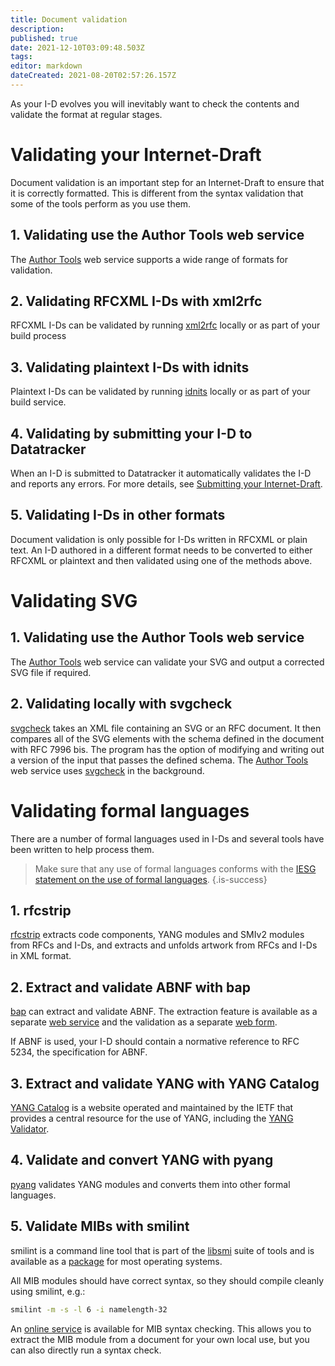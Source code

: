 ```yaml
---
title: Document validation
description: 
published: true
date: 2021-12-10T03:09:48.503Z
tags: 
editor: markdown
dateCreated: 2021-08-20T02:57:26.157Z
---
```


As your I-D evolves you will inevitably want to check the contents and validate the format at regular stages.

# Validating your Internet-Draft
Document validation is an important step for an Internet-Draft to ensure that it is correctly formatted.  This is different from the syntax validation that some of the tools perform as you use them.

## 1. Validating use the Author Tools web service
The [Author Tools](/https://author-tools.ietf.org) web service supports a wide range of formats for validation. 

## 2. Validating RFCXML I-Ds with xml2rfc
RFCXML I-Ds can be validated by running [xml2rfc](https://github.com/ietf-tools/xml2rfc) locally or as part of your build process

## 3. Validating plaintext I-Ds with idnits
Plaintext I-Ds can be validated by running [idnits](https://github.com/ietf-tools/idnits-mirror) locally or as part of your build service.

## 4. Validating by submitting your I-D to Datatracker
When an I-D is submitted to Datatracker it automatically validates the I-D and reports any errors.  For more details, see [Submitting your Internet-Draft](/submitting-your-internet-draft).

## 5. Validating I-Ds in other formats
Document validation is only possible for I-Ds written in RFCXML or plain text.  An I-D authored in a different format needs to be converted to either RFCXML or plaintext and then validated using one of the methods above.

# Validating SVG
## 1. Validating use the Author Tools web service
The [Author Tools](/https://author-tools.ietf.org) web service can validate your SVG and output a corrected SVG file if required.

## 2. Validating locally with svgcheck
[svgcheck](https://github.com/ietf-tools/RfcEditor/tree/master/svgcheck) takes an XML file containing an SVG or an RFC document. It then compares all of the SVG elements with the schema defined in the document with RFC 7996 bis. The program has the option of modifying and writing out a version of the input that passes the defined schema. The [Author Tools](/https://author-tools.ietf.org) web service uses [svgcheck](https://github.com/ietf-tools/RfcEditor/tree/master/svgcheck) in the background.

# Validating formal languages
There are a number of formal languages used in I-Ds and several tools have been written to help process them. 

> Make sure that any use of formal languages conforms with the [IESG statement on the use of formal languages](https://www.ietf.org/about/groups/iesg/statements/formal-languages-use/).
{.is-success}

## 1. rfcstrip
[rfcstrip](https://github.com/mbj4668/rfcstrip) extracts code components, YANG modules and SMIv2 modules from RFCs and I-Ds, and extracts and unfolds artwork from RFCs and I-Ds in XML format.

## 2. Extract and validate ABNF with bap
[bap](https://github.com/ietf-tools/bap) can extract and validate ABNF.  The extraction feature is available as a separate [web service](https://tools.ietf.org/abnf/) and the validation as a separate [web form](https://tools.ietf.org/tools/bap/abnf.cgi).

If ABNF is used, your I-D should contain a normative reference to RFC 5234, the specification for ABNF.

## 3. Extract and validate YANG with YANG Catalog
[YANG Catalog](https://www.yangvalidator.com/) is a website operated and maintained by the IETF that provides a central resource for the use of YANG, including the [YANG Validator](https://www.yangvalidator.com/yangvalidator).

## 4. Validate and convert YANG with pyang
[pyang](https://github.com/mbj4668/pyang) validates YANG modules and converts them into other formal languages.

## 5. Validate MIBs with smilint
smilint is a command line tool that is part of the [libsmi](https://www.ibr.cs.tu-bs.de/projects/libsmi/download.html?lang=de) suite of tools and is available as a [package](https://command-not-found.com/smilint) for most operating systems.

All MIB modules should have correct syntax, so they should compile cleanly using smilint, e.g.:
```bash
smilint -m -s -l 6 -i namelength-32
```
An [online service](https://www.ibr.cs.tu-bs.de/projects/libsmi/tools/) is available for MIB syntax checking. This allows you to extract the MIB module from a document for your own local use, but you can also directly run a syntax check.